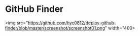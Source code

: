 # GitHub Finder


<img src="https://github.com/hyc0812/deploy-github-finder/blob/master/screenshot/screenshot01.png" width="400>
